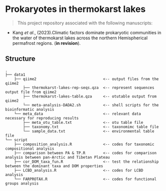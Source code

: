 # Prokaryotes in thermokarst lakes

> This project repository associated with the following manuscripts:

* Kang *et al*., (2023).Climatic factors dominate prokaryotic communities in the water of thermokarst lakes across the northern Hemispherical permafrost regions. (**in revision**). 

## Structure

```
.
├── data1
    ├── qiime2                              <-- output files from the qiime2
        ├── thermokarst-lakes-rep-seqs.qza  <-- represent sequences output file from qiime2
        ├── thermokarst-lakes-table.qza     <-- otutable output from qiime2
        └── meta-analysis-DADA2.sh          <-- shell scripts for the bioinformatic analysis
    └── meta_data                           <-- relevant data necessary for reproducing results
        ├── meta_otu_table.txt              <-- otu table file
        ├── taxonomy.txt                    <-- taxonomimc table file
        └── sample_data.txt                 <-- environmental table file
└── script
    ├── composition_analysis.R              <-- codes for taxonomic compositional analysis
    ├── comparison between PA & TP.R        <-- codes for comparison analysis between pan-Arctic and Tibetan Plateau
    ├── cor_DOM_taxa_fun.R                  <-- test the relationship between the dominant taxa and DOM properties
    ├── LCBD_analysis.R                     <-- codes for LCBD analysis
    └── FARPROTAX.R                         <-- codes for functional groups analysis

```
